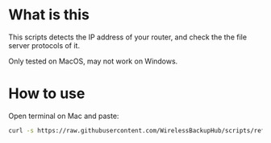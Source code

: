 # What is this
This scripts detects the IP address of your router, and check the the file server protocols of it.

Only tested on MacOS, may not work on Windows.

# How to use

Open terminal on Mac and paste:

```bash
curl -s https://raw.githubusercontent.com/WirelessBackupHub/scripts/refs/heads/main/router_checker.sh | bash